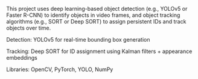 This project uses deep learning-based object detection (e.g., YOLOv5 or Faster R-CNN) to identify objects in video frames, and object tracking algorithms (e.g., SORT or Deep SORT) to assign persistent IDs and track objects over time.

Detection: YOLOv5 for real-time bounding box generation

Tracking: Deep SORT for ID assignment using Kalman filters + appearance embeddings

Libraries: OpenCV, PyTorch, YOLO, NumPy
